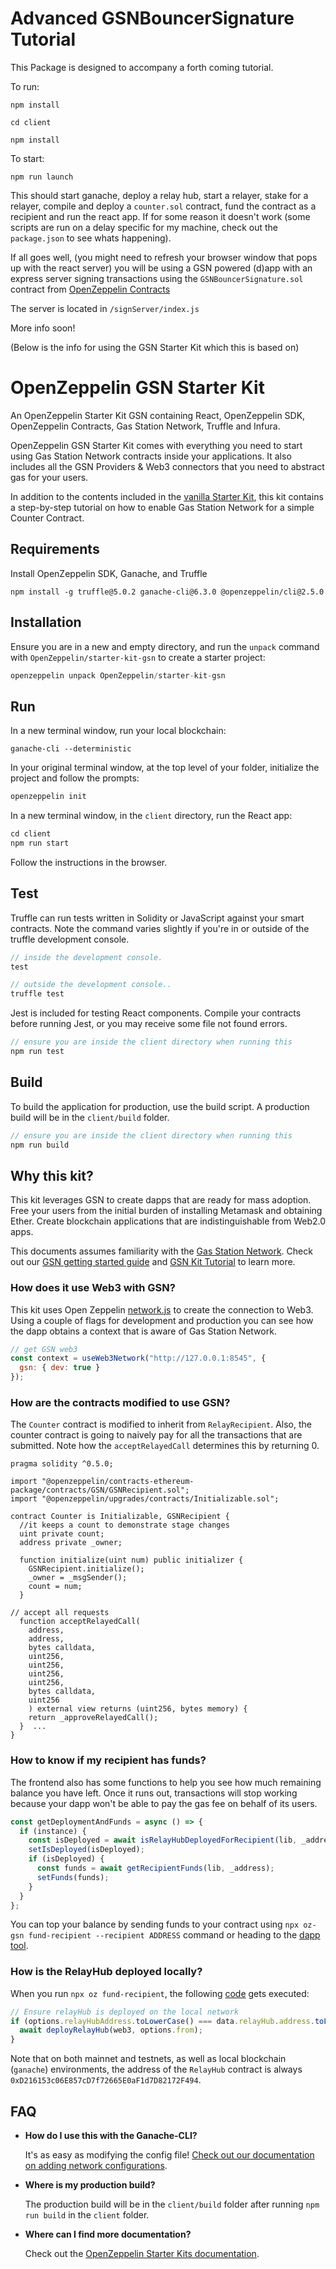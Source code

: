 # Advanced GSNBouncerSignature Tutorial

This Package is designed to accompany a forth coming tutorial. 

To run: 

`npm install`

`cd client`

`npm install`

To start: 

`npm run launch`

This should start ganache, deploy a relay hub, start a relayer, stake for a relayer, compile and deploy a `counter.sol` contract, fund the contract as a recipient and run the react app. If for some reason it doesn't work (some scripts are run on a delay specific for my machine, check out the `package.json` to see whats happening).

If all goes well, (you might need to refresh your browser window that pops up with the react server) you will be using a GSN powered (d)app with an express server signing transactions using the `GSNBouncerSignature.sol` contract from [OpenZeppelin Contracts](https://docs.openzeppelin.com/contracts/2.x/gsn-bouncers)

The server is located in `/signServer/index.js`

More info soon!

(Below is the info for using the GSN Starter Kit which this is based on)


# OpenZeppelin GSN Starter Kit

An OpenZeppelin Starter Kit GSN containing React, OpenZeppelin SDK, OpenZeppelin Contracts, Gas Station Network, Truffle and Infura.

OpenZeppelin GSN Starter Kit comes with everything you need to start using Gas Station Network contracts inside your applications. It also includes all the GSN Providers & Web3 connectors that you need to abstract gas for your users.

In addition to the contents included in the [vanilla Starter Kit](https://github.com/OpenZeppelin/starter-kit/blob/master/README.md), this kit contains a step-by-step tutorial on how to enable Gas Station Network for a simple Counter Contract.

## Requirements

Install OpenZeppelin SDK, Ganache, and Truffle

```
npm install -g truffle@5.0.2 ganache-cli@6.3.0 @openzeppelin/cli@2.5.0
```

## Installation

Ensure you are in a new and empty directory, and run the `unpack` command with `OpenZeppelin/starter-kit-gsn` to create a starter project:

```javascript
openzeppelin unpack OpenZeppelin/starter-kit-gsn
```

## Run

In a new terminal window, run your local blockchain:

```
ganache-cli --deterministic
```

In your original terminal window, at the top level of your folder, initialize the project
and follow the prompts:

```javascript
openzeppelin init
```

In a new terminal window, in the `client` directory, run the React app:

```javascript
cd client
npm run start
```

Follow the instructions in the browser.

## Test

Truffle can run tests written in Solidity or JavaScript against your smart contracts. Note the command varies slightly if you're in or outside of the truffle development console.

```javascript
// inside the development console.
test

// outside the development console..
truffle test
```

Jest is included for testing React components. Compile your contracts before running Jest, or you may receive some file not found errors.

```javascript
// ensure you are inside the client directory when running this
npm run test
```

## Build

To build the application for production, use the build script. A production build will be in the `client/build` folder.

```javascript
// ensure you are inside the client directory when running this
npm run build
```

## Why this kit?

This kit leverages GSN to create dapps that are ready for mass adoption. Free your users from
the initial burden of installing Metamask and obtaining Ether. Create blockchain applications
that are indistinguishable from Web2.0 apps.

This documents assumes familiarity with the [Gas Station Network](https://gsn.openzeppelin.com/). Check out our [GSN getting started guide](https://docs.openzeppelin.com/openzeppelin/gsn/getting-started) and [GSN Kit Tutorial](https://forum.openzeppelin.com/t/using-gas-station-network-starter-kit-on-a-local-network/1213) to learn more.

### How does it use Web3 with GSN?

This kit uses Open Zeppelin [network.js](https://github.com/OpenZeppelin/openzeppelin-network.js) to create the connection to Web3. Using a couple of flags for development and production you can see how the dapp obtains a context that is aware of Gas Station Network.

```javascript
// get GSN web3
const context = useWeb3Network("http://127.0.0.1:8545", {
  gsn: { dev: true }
});
```

### How are the contracts modified to use GSN?

The `Counter` contract is modified to inherit from `RelayRecipient`. Also, the counter contract is going to naively pay for all the transactions that are submitted. Note how the `acceptRelayedCall` determines this by returning 0.

```solidity
pragma solidity ^0.5.0;

import "@openzeppelin/contracts-ethereum-package/contracts/GSN/GSNRecipient.sol";
import "@openzeppelin/upgrades/contracts/Initializable.sol";

contract Counter is Initializable, GSNRecipient {
  //it keeps a count to demonstrate stage changes
  uint private count;
  address private _owner;

  function initialize(uint num) public initializer {
    GSNRecipient.initialize();
    _owner = _msgSender();
    count = num;
  }

// accept all requests
  function acceptRelayedCall(
    address,
    address,
    bytes calldata,
    uint256,
    uint256,
    uint256,
    uint256,
    bytes calldata,
    uint256
    ) external view returns (uint256, bytes memory) {
    return _approveRelayedCall();
  }  ...
}
```

### How to know if my recipient has funds?

The frontend also has some functions to help you see how much remaining balance you have left.
Once it runs out, transactions will stop working because your dapp won't be able to pay the gas fee
on behalf of its users.

```js
const getDeploymentAndFunds = async () => {
  if (instance) {
    const isDeployed = await isRelayHubDeployedForRecipient(lib, _address);
    setIsDeployed(isDeployed);
    if (isDeployed) {
      const funds = await getRecipientFunds(lib, _address);
      setFunds(funds);
    }
  }
};
```

You can top your balance by sending funds to your contract using `npx oz-gsn fund-recipient --recipient ADDRESS` command or heading to the [dapp tool](https://gsn.ethereum.org/recipients).

### How is the RelayHub deployed locally?

When you run `npx oz fund-recipient`, the following [code](https://github.com/OpenZeppelin/openzeppelin-gsn-helpers/blob/master/src/fund.js) gets executed:

```js
// Ensure relayHub is deployed on the local network
if (options.relayHubAddress.toLowerCase() === data.relayHub.address.toLowerCase()) {
  await deployRelayHub(web3, options.from);
}
```

Note that on both mainnet and testnets, as well as local blockchain (`ganache`) environments, the address of the `RelayHub` contract is always `0xD216153c06E857cD7f72665E0aF1d7D82172F494`.

## FAQ

- **How do I use this with the Ganache-CLI?**

  It's as easy as modifying the config file! [Check out our documentation on adding network configurations](http://truffleframework.com/docs/advanced/configuration#networks).

- **Where is my production build?**

  The production build will be in the `client/build` folder after running `npm run build` in the `client` folder.

- **Where can I find more documentation?**

  Check out the [OpenZeppelin Starter Kits documentation](https://docs.openzeppelin.com/starter-kits/).

